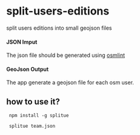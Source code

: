 # split-users-editions

split users editions into small geojson files

#### JSON Imput

The json file should be generated using [osmlint](https://github.com/osmlab/osmlint)

#### GeoJson Output

The app generate a geojson file for each osm user.

## how to use it?

```
 npm install -g splitue

 splitue team.json
  
```

